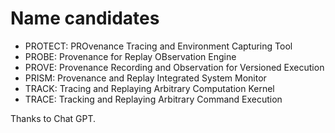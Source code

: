 # Name candidates

- PROTECT: PROvenance Tracing and Environment Capturing Tool
- PROBE: Provenance for Replay OBservation Engine
- PROVE: Provenance Recording and Observation for Versioned Execution
- PRISM: Provenance and Replay Integrated System Monitor
- TRACK: Tracing and Replaying Arbitrary Computation Kernel
- TRACE: Tracking and Replaying Arbitrary Command Execution

Thanks to Chat GPT.
